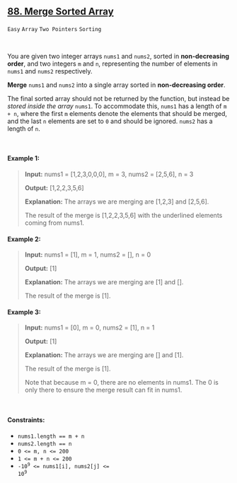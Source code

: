 ## [88. Merge Sorted Array](https://leetcode.com/problems/merge-sorted-array/)

<code>Easy</code> <code>Array</code> <code>Two Pointers</code> <code>Sorting</code>

<br>

You are given two integer arrays <code>nums1</code> and <code>nums2</code>, sorted in __non-decreasing order__, and two integers <code>m</code> and <code>n</code>, representing the number of elements in <code>nums1</code> and <code>nums2</code> respectively.

__Merge__ <code>nums1</code> and <code>nums2</code> into a single array sorted in __non-decreasing order__.

The final sorted array should not be returned by the function, but instead be *stored inside the array* <code>nums1</code>. To accommodate this, <code>nums1</code> has a length of <code>m + n</code>, where the first <code>m</code> elements denote the elements that should be merged, and the last <code>n</code> elements are set to <code>0</code> and should be ignored. <code>nums2</code> has a length of <code>n</code>.

<br>

#### Example 1:

> __Input:__ nums1 = [1,2,3,0,0,0], m = 3, nums2 = [2,5,6], n = 3
>
> __Output:__ [1,2,2,3,5,6]
>
> __Explanation:__ The arrays we are merging are [1,2,3] and [2,5,6].
>
> The result of the merge is [1,2,2,3,5,6] with the underlined elements coming from nums1.

#### Example 2:

> __Input:__ nums1 = [1], m = 1, nums2 = [], n = 0
>
> __Output:__ [1]
>
> __Explanation:__ The arrays we are merging are [1] and [].
>
> The result of the merge is [1].

#### Example 3:

> __Input:__ nums1 = [0], m = 0, nums2 = [1], n = 1
>
> __Output:__ [1]
>
> __Explanation:__ The arrays we are merging are [] and [1].
>
> The result of the merge is [1].
>
> Note that because m = 0, there are no elements in nums1. The 0 is only there to ensure the merge result can fit in nums1.

<br>

#### Constraints:

- <code>nums1.length == m + n</code>
- <code>nums2.length == n</code>
- <code>0 <= m, n <= 200</code>
- <code>1 <= m + n <= 200</code>
- <code>-10<sup>9</sup> <= nums1[i], nums2[j] <= 10<sup>9</sup></code>